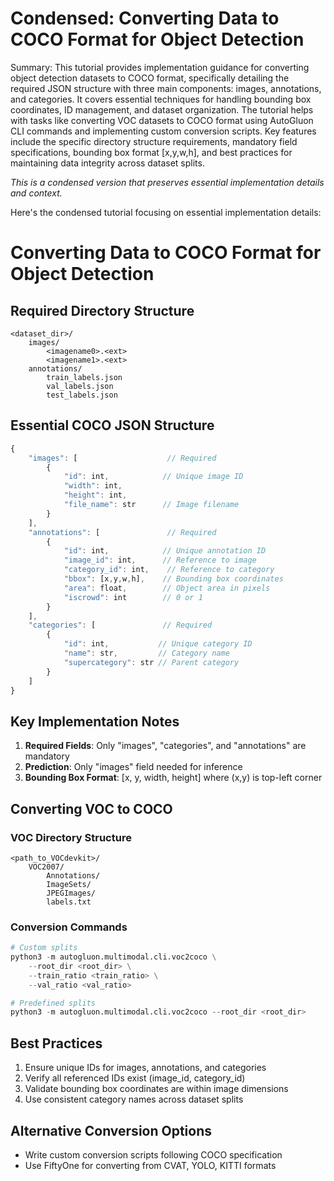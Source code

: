 # Condensed: Converting Data to COCO Format for Object Detection

Summary: This tutorial provides implementation guidance for converting object detection datasets to COCO format, specifically detailing the required JSON structure with three main components: images, annotations, and categories. It covers essential techniques for handling bounding box coordinates, ID management, and dataset organization. The tutorial helps with tasks like converting VOC datasets to COCO format using AutoGluon CLI commands and implementing custom conversion scripts. Key features include the specific directory structure requirements, mandatory field specifications, bounding box format [x,y,w,h], and best practices for maintaining data integrity across dataset splits.

*This is a condensed version that preserves essential implementation details and context.*

Here's the condensed tutorial focusing on essential implementation details:

# Converting Data to COCO Format for Object Detection

## Required Directory Structure
```
<dataset_dir>/
    images/
        <imagename0>.<ext>
        <imagename1>.<ext>
    annotations/
        train_labels.json
        val_labels.json
        test_labels.json
```

## Essential COCO JSON Structure
```javascript
{
    "images": [                    // Required
        {
            "id": int,            // Unique image ID
            "width": int,         
            "height": int,
            "file_name": str      // Image filename
        }
    ],
    "annotations": [               // Required
        {
            "id": int,            // Unique annotation ID
            "image_id": int,      // Reference to image
            "category_id": int,    // Reference to category
            "bbox": [x,y,w,h],    // Bounding box coordinates
            "area": float,        // Object area in pixels
            "iscrowd": int        // 0 or 1
        }
    ],
    "categories": [               // Required
        {
            "id": int,           // Unique category ID
            "name": str,         // Category name
            "supercategory": str // Parent category
        }
    ]
}
```

## Key Implementation Notes
1. **Required Fields**: Only "images", "categories", and "annotations" are mandatory
2. **Prediction**: Only "images" field needed for inference
3. **Bounding Box Format**: [x, y, width, height] where (x,y) is top-left corner

## Converting VOC to COCO

### VOC Directory Structure
```
<path_to_VOCdevkit>/
    VOC2007/
        Annotations/
        ImageSets/
        JPEGImages/
        labels.txt
```

### Conversion Commands
```python
# Custom splits
python3 -m autogluon.multimodal.cli.voc2coco \
    --root_dir <root_dir> \
    --train_ratio <train_ratio> \
    --val_ratio <val_ratio>

# Predefined splits
python3 -m autogluon.multimodal.cli.voc2coco --root_dir <root_dir>
```

## Best Practices
1. Ensure unique IDs for images, annotations, and categories
2. Verify all referenced IDs exist (image_id, category_id)
3. Validate bounding box coordinates are within image dimensions
4. Use consistent category names across dataset splits

## Alternative Conversion Options
- Write custom conversion scripts following COCO specification
- Use FiftyOne for converting from CVAT, YOLO, KITTI formats